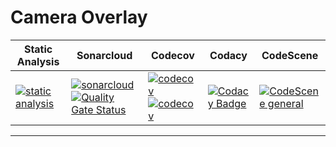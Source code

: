 # Camera Overlay

| Static Analysis | Sonarcloud | Codecov | Codacy | CodeScene |
| - | - | - | - | - |
| [![static analysis](https://github.com/jameshnsears/CameraOverlay/actions/workflows/staticanalysis.yml/badge.svg)](https://github.com/jameshnsears/CameraOverlay/actions/workflows/staticanalysis.yml) | [![sonarcloud](https://github.com/jameshnsears/CameraOverlay/actions/workflows/sonarcloud.yml/badge.svg)](https://github.com/jameshnsears/CameraOverlay/actions/workflows/sonarcloud.yml) [![Quality Gate Status](https://sonarcloud.io/api/project_badges/measure?project=jameshnsears_CameraOverlay&metric=alert_status)](https://sonarcloud.io/dashboard?id=jameshnsears_CameraOverlay) | [![codecov](https://github.com/jameshnsears/CameraOverlay/actions/workflows/codecov.yml/badge.svg)](https://github.com/jameshnsears/CameraOverlay/actions/workflows/codecov.yml) [![codecov](https://codecov.io/gh/jameshnsears/CameraOverlay/branch/master/graph/badge.svg?token=K4G3ZUKQG5)](https://codecov.io/gh/jameshnsears/CameraOverlay) | [![Codacy Badge](https://app.codacy.com/project/badge/Grade/9d9584674063453bb59aefce7ad815d6)](https://www.codacy.com/gh/jameshnsears/CameraOverlay/dashboard?utm_source=github.com&amp;utm_medium=referral&amp;utm_content=jameshnsears/CameraOverlay&amp;utm_campaign=Badge_Grade) | [![CodeScene general](https://codescene.io/images/analyzed-by-codescene-badge.svg)](https://codescene.io/projects/21058) |

---
